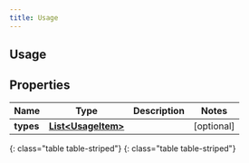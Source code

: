 ```yaml
---
title: Usage
---
```

## Usage


## Properties

| Name | Type | Description | Notes |
| ------------ | ------------- | ------------- | ------------- |
| **types** | [**List&lt;UsageItem&gt;**](UsageItem.html) |  |  [optional] |
{: class="table table-striped"}
{: class="table table-striped"}


